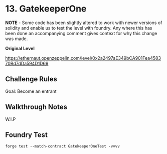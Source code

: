 # 13. GatekeeperOne

**NOTE** - Some code has been slightly altered to work with newer versions of solidity and enable us to test the level with foundry. Any where this has been done an accompanying comment gives context for why this change was made. 

**Original Level**

https://ethernaut.openzeppelin.com/level/0x2a2497aE349bCA901Fea458370Bd7dDa594D1D69

## Challenge Rules

Goal: Become an entrant

## Walkthrough Notes

W.I.P

## Foundry Test

```
forge test --match-contract GatekeeperOneTest -vvvv
```